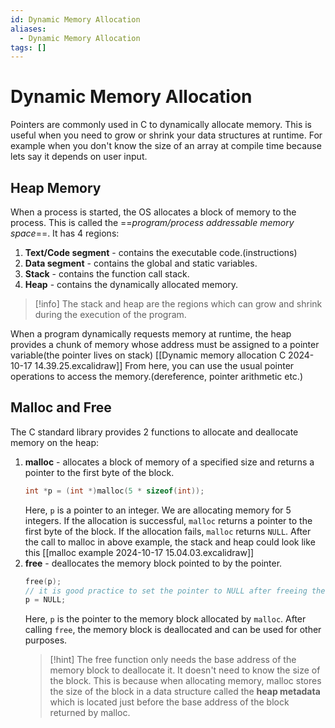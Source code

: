 ```yaml
---
id: Dynamic Memory Allocation
aliases:
  - Dynamic Memory Allocation
tags: []
---
```


# Dynamic Memory Allocation

Pointers are commonly used in C to dynamically allocate memory.
This is useful when you need to grow or shrink your data structures at runtime.
For example when you don't know the size of an array at compile time because lets say it depends on user input.

## Heap Memory
When a process is started, the OS allocates a block of memory to the process.
This is called the ==*program/process addressable memory space*==.
It has 4 regions:
1. **Text/Code segment** - contains the executable code.(instructions)
2. **Data segment** - contains the global and static variables.
3. **Stack** - contains the function call stack.
4. **Heap** - contains the dynamically allocated memory.

> [!info] The stack and heap are the regions which can grow and shrink during the execution of the program.

When a program dynamically requests memory at runtime, the heap provides a chunk of memory whose address must be assigned to a pointer variable(the pointer lives on stack)
[[Dynamic memory allocation C 2024-10-17 14.39.25.excalidraw]]
From here, you can use the usual pointer operations to access the memory.(dereference, pointer arithmetic etc.)

## Malloc and Free
The C standard library provides 2 functions to allocate and deallocate memory on the heap:
1. **malloc** - allocates a block of memory of a specified size and returns a pointer to the first byte of the block.
    ```c
    int *p = (int *)malloc(5 * sizeof(int));
    ```
    Here, `p` is a pointer to an integer. We are allocating memory for 5 integers.
    If the allocation is successful, `malloc` returns a pointer to the first byte of the block.
    If the allocation fails, `malloc` returns `NULL`.
    After the call to malloc in above example, the stack and heap could look like this [[malloc example 2024-10-17 15.04.03.excalidraw]]
2. **free** - deallocates the memory block pointed to by the pointer.
    ```c
    free(p);
    // it is good practice to set the pointer to NULL after freeing the memory
    p = NULL;
    ```
    Here, `p` is the pointer to the memory block allocated by `malloc`.
    After calling `free`, the memory block is deallocated and can be used for other purposes.
    > [!hint] The free function only needs the base address of the memory block to deallocate it. It doesn't need to know the size of the block.
    > This is because when allocating memory, malloc stores the size of the block in a data structure called the **heap metadata** which is located just before the base address of the block returned by malloc.

